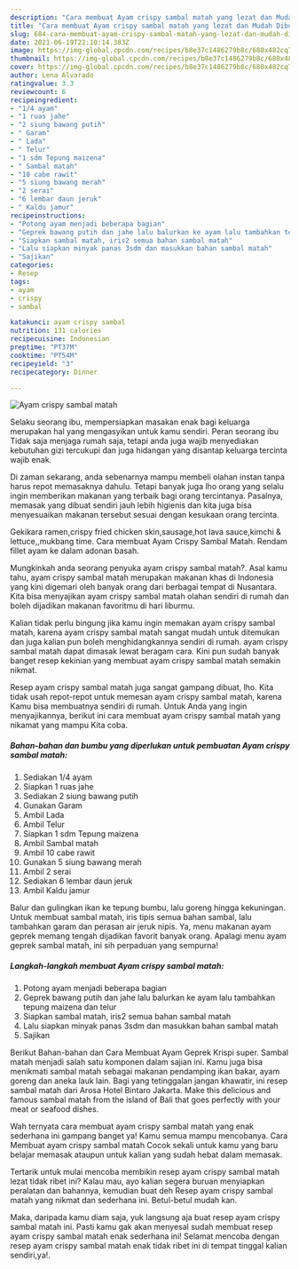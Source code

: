 ```yaml
---
description: "Cara membuat Ayam crispy sambal matah yang lezat dan Mudah Dibuat"
title: "Cara membuat Ayam crispy sambal matah yang lezat dan Mudah Dibuat"
slug: 684-cara-membuat-ayam-crispy-sambal-matah-yang-lezat-dan-mudah-dibuat
date: 2021-06-19T22:10:14.383Z
image: https://img-global.cpcdn.com/recipes/b8e37c1486279b8c/680x482cq70/ayam-crispy-sambal-matah-foto-resep-utama.jpg
thumbnail: https://img-global.cpcdn.com/recipes/b8e37c1486279b8c/680x482cq70/ayam-crispy-sambal-matah-foto-resep-utama.jpg
cover: https://img-global.cpcdn.com/recipes/b8e37c1486279b8c/680x482cq70/ayam-crispy-sambal-matah-foto-resep-utama.jpg
author: Lena Alvarado
ratingvalue: 3.3
reviewcount: 6
recipeingredient:
- "1/4 ayam"
- "1 ruas jahe"
- "2 siung bawang putih"
- " Garam"
- " Lada"
- " Telur"
- "1 sdm Tepung maizena"
- " Sambal matah"
- "10 cabe rawit"
- "5 siung bawang merah"
- "2 serai"
- "6 lembar daun jeruk"
- " Kaldu jamur"
recipeinstructions:
- "Potong ayam menjadi beberapa bagian"
- "Geprek bawang putih dan jahe lalu balurkan ke ayam lalu tambahkan tepung maizena dan telur"
- "Siapkan sambal matah, iris2 semua bahan sambal matah"
- "Lalu siapkan minyak panas 3sdm dan masukkan bahan sambal matah"
- "Sajikan"
categories:
- Resep
tags:
- ayam
- crispy
- sambal

katakunci: ayam crispy sambal 
nutrition: 131 calories
recipecuisine: Indonesian
preptime: "PT37M"
cooktime: "PT54M"
recipeyield: "3"
recipecategory: Dinner

---
```



![Ayam crispy sambal matah](https://img-global.cpcdn.com/recipes/b8e37c1486279b8c/680x482cq70/ayam-crispy-sambal-matah-foto-resep-utama.jpg)

Selaku seorang ibu, mempersiapkan masakan enak bagi keluarga merupakan hal yang mengasyikan untuk kamu sendiri. Peran seorang ibu Tidak saja menjaga rumah saja, tetapi anda juga wajib menyediakan kebutuhan gizi tercukupi dan juga hidangan yang disantap keluarga tercinta wajib enak.

Di zaman  sekarang, anda sebenarnya mampu membeli olahan instan tanpa harus repot memasaknya dahulu. Tetapi banyak juga lho orang yang selalu ingin memberikan makanan yang terbaik bagi orang tercintanya. Pasalnya, memasak yang dibuat sendiri jauh lebih higienis dan kita juga bisa menyesuaikan makanan tersebut sesuai dengan kesukaan orang tercinta. 

Gekikara ramen,crispy fried chicken skin,sausage,hot lava sauce,kimchi &amp; lettuce,,mukbang time. Cara membuat Ayam Crispy Sambal Matah. Rendam fillet ayam ke dalam adonan basah.

Mungkinkah anda seorang penyuka ayam crispy sambal matah?. Asal kamu tahu, ayam crispy sambal matah merupakan makanan khas di Indonesia yang kini digemari oleh banyak orang dari berbagai tempat di Nusantara. Kita bisa menyajikan ayam crispy sambal matah olahan sendiri di rumah dan boleh dijadikan makanan favoritmu di hari liburmu.

Kalian tidak perlu bingung jika kamu ingin memakan ayam crispy sambal matah, karena ayam crispy sambal matah sangat mudah untuk ditemukan dan juga kalian pun boleh menghidangkannya sendiri di rumah. ayam crispy sambal matah dapat dimasak lewat beragam cara. Kini pun sudah banyak banget resep kekinian yang membuat ayam crispy sambal matah semakin nikmat.

Resep ayam crispy sambal matah juga sangat gampang dibuat, lho. Kita tidak usah repot-repot untuk memesan ayam crispy sambal matah, karena Kamu bisa membuatnya sendiri di rumah. Untuk Anda yang ingin menyajikannya, berikut ini cara membuat ayam crispy sambal matah yang nikamat yang mampu Kita coba.

<!--inarticleads1-->

##### Bahan-bahan dan bumbu yang diperlukan untuk pembuatan Ayam crispy sambal matah:

1. Sediakan 1/4 ayam
1. Siapkan 1 ruas jahe
1. Sediakan 2 siung bawang putih
1. Gunakan  Garam
1. Ambil  Lada
1. Ambil  Telur
1. Siapkan 1 sdm Tepung maizena
1. Ambil  Sambal matah
1. Ambil 10 cabe rawit
1. Gunakan 5 siung bawang merah
1. Ambil 2 serai
1. Sediakan 6 lembar daun jeruk
1. Ambil  Kaldu jamur


Balur dan gulingkan ikan ke tepung bumbu, lalu goreng hingga kekuningan. Untuk membuat sambal matah, iris tipis semua bahan sambal, lalu tambahkan garam dan perasan air jeruk nipis. Ya, menu makanan ayam geprek memang tengah dijadikan favorit banyak orang. Apalagi menu ayam geprek sambal matah, ini sih perpaduan yang sempurna! 

<!--inarticleads2-->

##### Langkah-langkah membuat Ayam crispy sambal matah:

1. Potong ayam menjadi beberapa bagian
1. Geprek bawang putih dan jahe lalu balurkan ke ayam lalu tambahkan tepung maizena dan telur
1. Siapkan sambal matah, iris2 semua bahan sambal matah
1. Lalu siapkan minyak panas 3sdm dan masukkan bahan sambal matah
1. Sajikan


Berikut Bahan-bahan dan Cara Membuat Ayam Geprek Krispi super. Sambal matah menjadi salah satu komponen dalam sajian ini. Kamu juga bisa menikmati sambal matah sebagai makanan pendamping ikan bakar, ayam goreng dan aneka lauk lain. Bagi yang tetinggalan jangan khawatir, ini resep sambal matah dari Arosa Hotel Bintaro Jakarta. Make this delicious and famous sambal matah from the island of Bali that goes perfectly with your meat or seafood dishes. 

Wah ternyata cara membuat ayam crispy sambal matah yang enak sederhana ini gampang banget ya! Kamu semua mampu mencobanya. Cara Membuat ayam crispy sambal matah Cocok sekali untuk kamu yang baru belajar memasak ataupun untuk kalian yang sudah hebat dalam memasak.

Tertarik untuk mulai mencoba membikin resep ayam crispy sambal matah lezat tidak ribet ini? Kalau mau, ayo kalian segera buruan menyiapkan peralatan dan bahannya, kemudian buat deh Resep ayam crispy sambal matah yang nikmat dan sederhana ini. Betul-betul mudah kan. 

Maka, daripada kamu diam saja, yuk langsung aja buat resep ayam crispy sambal matah ini. Pasti kamu gak akan menyesal sudah membuat resep ayam crispy sambal matah enak sederhana ini! Selamat mencoba dengan resep ayam crispy sambal matah enak tidak ribet ini di tempat tinggal kalian sendiri,ya!.

